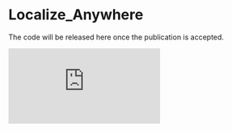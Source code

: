 # Localize_Anywhere

The code will be released here once the publication is accepted.

![](https://github.com/Rakshith-Ram/Localize_Anywhere/blob/main/LiDAR_gnss_VTC_unpublished.pdf)
